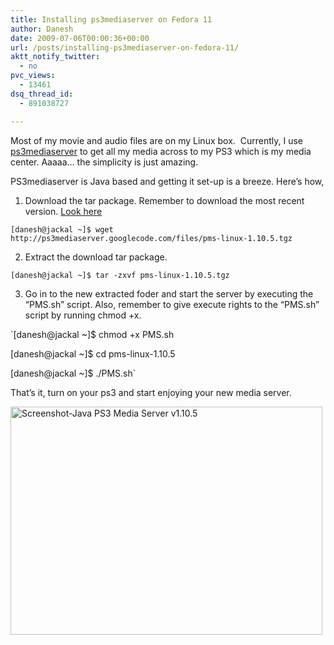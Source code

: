 ```yaml
---
title: Installing ps3mediaserver on Fedora 11
author: Danesh
date: 2009-07-06T00:00:36+00:00
url: /posts/installing-ps3mediaserver-on-fedora-11/
aktt_notify_twitter:
  - no
pvc_views:
  - 13461
dsq_thread_id:
  - 891038727

---
```

Most of my movie and audio files are on my Linux box.  Currently, I use [ps3mediaserver][1] to get all my media across to my PS3 which is my media center. Aaaaa&#8230; the simplicity is just amazing.

PS3mediaserver is Java based and getting it set-up is a breeze. Here&#8217;s how,

1. Download the tar package. Remember to download the most recent version. [Look here][2]

`[danesh@jackal ~]$ wget http://ps3mediaserver.googlecode.com/files/pms-linux-1.10.5.tgz`

2. Extract the download tar package.

`[danesh@jackal ~]$ tar -zxvf pms-linux-1.10.5.tgz`

3. Go in to the new extracted foder and start the server by executing the &#8220;PMS.sh&#8221; script. Also, remember to give execute rights to the &#8220;PMS.sh&#8221; script by running chmod +x.

`[danesh@jackal ~]$ chmod +x PMS.sh</p>
<p>[danesh@jackal ~]$ cd pms-linux-1.10.5</p>
<p>[danesh@jackal ~]$ ./PMS.sh`

That&#8217;s it, turn on your ps3 and start enjoying your new media server.

[<img loading="lazy" class="alignnone size-medium wp-image-1597" title="Screenshot-Java PS3 Media Server v1.10.5" src="/wp-content/uploads/2009/07/Screenshot-Java-PS3-Media-Server-v1.10.5-499x365.png" alt="Screenshot-Java PS3 Media Server v1.10.5" width="499" height="365" srcset="/wp-content/uploads/2009/07/Screenshot-Java-PS3-Media-Server-v1.10.5-499x365.png 499w, /wp-content/uploads/2009/07/Screenshot-Java-PS3-Media-Server-v1.10.5.png 994w" sizes="(max-width: 499px) 100vw, 499px" />][3]

 [1]: http://code.google.com/p/ps3mediaserver/
 [2]: http://code.google.com/p/ps3mediaserver/downloads/list
 [3]: /wp-content/uploads/2009/07/Screenshot-Java-PS3-Media-Server-v1.10.5.png